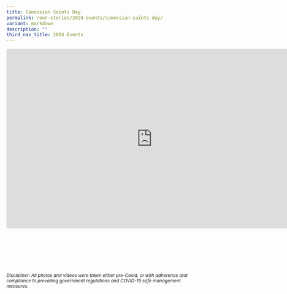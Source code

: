 ```yaml
---
title: Canossian Saints Day
permalink: /our-stories/2024-events/canossian-saints-day/
variant: markdown
description: ""
third_nav_title: 2024 Events
---
```

<iframe allowfullscreen="true" height="469" width="760" frameborder="0" src="https://docs.google.com/presentation/d/e/2PACX-1vSvzQnPHR3U-7yG8iEkCSrgNIBUURTdTklxljrkjppIMlh1DHjGYyyfvnvI6MbaA1ZcI8UjuQED7vhU/embed?start=true&amp;loop=true&amp;delayms=3000"></iframe>


<br><br><br><br><br><br>
<sup>_Disclaimer: All photos and videos were taken either pre-Covid, or with adherence and compliance to prevailing government regulations and COVID-19 safe management measures._</sup>